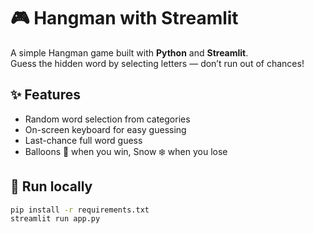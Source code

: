 # 🎮 Hangman with Streamlit

A simple Hangman game built with **Python** and **Streamlit**.  
Guess the hidden word by selecting letters — don’t run out of chances!  

## ✨ Features
- Random word selection from categories  
- On-screen keyboard for easy guessing  
- Last-chance full word guess  
- Balloons 🎈 when you win, Snow ❄️ when you lose  

## 🚀 Run locally
```bash
pip install -r requirements.txt
streamlit run app.py
